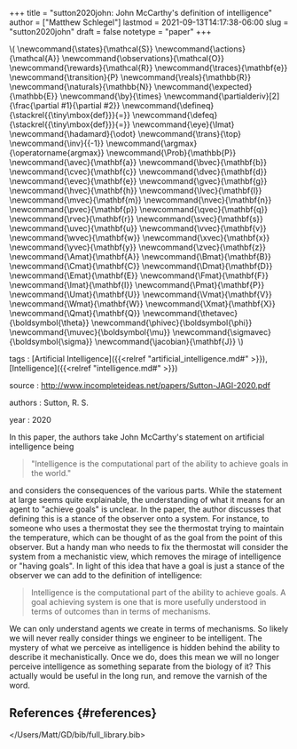 +++
title = "sutton2020john: John McCarthy's definition of intelligence"
author = ["Matthew Schlegel"]
lastmod = 2021-09-13T14:17:38-06:00
slug = "sutton2020john"
draft = false
notetype = "paper"
+++

\\( \newcommand{\states}{\mathcal{S}}
\newcommand{\actions}{\mathcal{A}}
\newcommand{\observations}{\mathcal{O}}
\newcommand{\rewards}{\mathcal{R}}
\newcommand{\traces}{\mathbf{e}}
\newcommand{\transition}{P}
\newcommand{\reals}{\mathbb{R}}
\newcommand{\naturals}{\mathbb{N}}
\newcommand{\expected}{\mathbb{E}}
\newcommand{\by}{\times}
\newcommand{\partialderiv}[2]{\frac{\partial #1}{\partial #2}}
\newcommand{\defineq}{\stackrel{{\tiny\mbox{def}}}{=}}
\newcommand{\defeq}{\stackrel{{\tiny\mbox{def}}}{=}}
\newcommand{\eye}{\Imat}
\newcommand{\hadamard}{\odot}
\newcommand{\trans}{\top}
\newcommand{\inv}{{-1}}
\newcommand{\argmax}{\operatorname{argmax}}
\newcommand{\Prob}{\mathbb{P}}
\newcommand{\avec}{\mathbf{a}}
\newcommand{\bvec}{\mathbf{b}}
\newcommand{\cvec}{\mathbf{c}}
\newcommand{\dvec}{\mathbf{d}}
\newcommand{\evec}{\mathbf{e}}
\newcommand{\gvec}{\mathbf{g}}
\newcommand{\hvec}{\mathbf{h}}
\newcommand{\lvec}{\mathbf{l}}
\newcommand{\mvec}{\mathbf{m}}
\newcommand{\nvec}{\mathbf{n}}
\newcommand{\pvec}{\mathbf{p}}
\newcommand{\qvec}{\mathbf{q}}
\newcommand{\rvec}{\mathbf{r}}
\newcommand{\svec}{\mathbf{s}}
\newcommand{\uvec}{\mathbf{u}}
\newcommand{\vvec}{\mathbf{v}}
\newcommand{\wvec}{\mathbf{w}}
\newcommand{\xvec}{\mathbf{x}}
\newcommand{\yvec}{\mathbf{y}}
\newcommand{\zvec}{\mathbf{z}}
\newcommand{\Amat}{\mathbf{A}}
\newcommand{\Bmat}{\mathbf{B}}
\newcommand{\Cmat}{\mathbf{C}}
\newcommand{\Dmat}{\mathbf{D}}
\newcommand{\Emat}{\mathbf{E}}
\newcommand{\Fmat}{\mathbf{F}}
\newcommand{\Imat}{\mathbf{I}}
\newcommand{\Pmat}{\mathbf{P}}
\newcommand{\Umat}{\mathbf{U}}
\newcommand{\Vmat}{\mathbf{V}}
\newcommand{\Wmat}{\mathbf{W}}
\newcommand{\Xmat}{\mathbf{X}}
\newcommand{\Qmat}{\mathbf{Q}}
\newcommand{\thetavec}{\boldsymbol{\theta}}
\newcommand{\phivec}{\boldsymbol{\phi}}
\newcommand{\muvec}{\boldsymbol{\mu}}
\newcommand{\sigmavec}{\boldsymbol{\sigma}}
\newcommand{\jacobian}{\mathbf{J}}
\\)

tags
: [Artificial Intelligence]({{<relref "artificial_intelligence.md#" >}}), [Intelligence]({{<relref "intelligence.md#" >}})

source
: <http://www.incompleteideas.net/papers/Sutton-JAGI-2020.pdf>

authors
: Sutton, R. S.

year
: 2020

In this paper, the authors take John McCarthy's statement on artificial intelligence being

> "Intelligence is the computational part of the ability to achieve goals in the world."

and considers the consequences of the various parts. While the statement at large seems quite explainable, the understanding of what it means for an agent to "achieve goals" is unclear. In the paper, the author discusses that defining this is a stance of the observer onto a system. For instance, to someone who uses a thermostat they see the thermostat trying to maintain the temperature, which can be thought of as the goal from the point of this observer. But a handy man who needs to fix the thermostat will consider the system from a mechanistic view, which removes the mirage of intelligence or "having goals". In light of this idea that have a goal is just a stance of the observer we can add to the definition of intelligence:

> Intelligence is the computational part of the ability to achieve goals. A goal achieving system is one that is more usefully understood in terms of outcomes than in terms of mechanisms.

<aside>
  <aside></aside>

We can only understand agents we create in terms of mechanisms. So likely we will never really consider things we engineer to be intelligent. The mystery of what we perceive as intelligence is hidden behind the ability to describe it mechanistically. Once we do, does this mean we will no longer perceive intelligence as something separate from the biology of it? This actually would be useful in the long run, and remove the varnish of the word.

</aside>


## References {#references}


</Users/Matt/GD/bib/full_library.bib>
